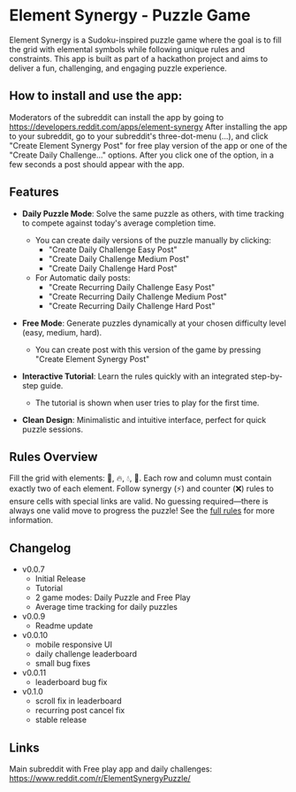 # Element Synergy - Puzzle Game

Element Synergy is a Sudoku-inspired puzzle game where the goal is to fill the grid with elemental symbols while following unique rules and constraints. This app is built as part of a hackathon project and aims to deliver a fun, challenging, and engaging puzzle experience.

## How to install and use the app:

Moderators of the subreddit can install the app by going to https://developers.reddit.com/apps/element-synergy
After installing the app to your subreddit, go to your subreddit's three-dot-menu (...), and click "Create Element Synergy Post" for free play version of the app or one of the "Create Daily Challenge..." options.
After you click one of the option, in a few seconds a post should appear with the app.

## Features

- **Daily Puzzle Mode**: Solve the same puzzle as others, with time tracking to compete against today's average completion time.

  - You can create daily versions of the puzzle manually by clicking:
    - "Create Daily Challenge Easy Post"
    - "Create Daily Challenge Medium Post"
    - "Create Daily Challenge Hard Post"
  - For Automatic daily posts:
    - "Create Recurring Daily Challenge Easy Post"
    - "Create Recurring Daily Challenge Medium Post"
    - "Create Recurring Daily Challenge Hard Post"

- **Free Mode**: Generate puzzles dynamically at your chosen difficulty level (easy, medium, hard).

  - You can create post with this version of the game by pressing "Create Element Synergy Post"

- **Interactive Tutorial**: Learn the rules quickly with an integrated step-by-step guide.
  - The tutorial is shown when user tries to play for the first time.
- **Clean Design**: Minimalistic and intuitive interface, perfect for quick puzzle sessions.

## Rules Overview

Fill the grid with elements: 💨, 🔥, 💧, 🌱.
Each row and column must contain exactly two of each element.
Follow synergy (⚡) and counter (❌) rules to ensure cells with special links are valid.
No guessing required—there is always one valid move to progress the puzzle!
See the [full rules](https://www.reddit.com/r/ElementSynergyPuzzle/comments/1hdbzkd/game_rules/) for more information.

## Changelog

- v0.0.7
  - Initial Release
  - Tutorial
  - 2 game modes: Daily Puzzle and Free Play
  - Average time tracking for daily puzzles
- v0.0.9
  - Readme update
- v0.0.10
  - mobile responsive UI
  - daily challenge leaderboard
  - small bug fixes
- v0.0.11
  - leaderboard bug fix
- v0.1.0
  - scroll fix in leaderboard
  - recurring post cancel fix
  - stable release

## Links

Main subreddit with Free play app and daily challenges: https://www.reddit.com/r/ElementSynergyPuzzle/
